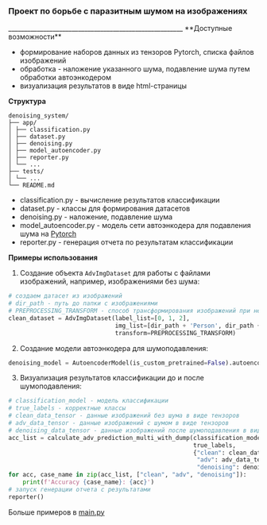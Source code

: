 <h3>Проект по борьбе с паразитным шумом на изображениях</h3>
_______________________________________________________
**Доступные возможности**

* формирование наборов данных из тензоров Pytorch, списка файлов изображений
* обработка - наложение указанного шума, подавление шума путем обработки автоэнкодером
* визуализация результатов в виде html-страницы

**Структура**

```
denoising_system/
├── app/
│ ├── classification.py
│ ├── dataset.py
│ ├── denoising.py
│ ├── model_autoencoder.py
│ ├── reporter.py
│ └── ...
├── tests/
│ └── ...
└── README.md
```

* classification.py - вычисление результатов классификации
* dataset.py - классы для формирования датасетов
* denoising.py - наложение, подавление шума
* model_autoencoder.py - модель сети автоэнкодера для подавления шума
  на [Pytorch](https://pytorch.org/docs/stable/index.html)
* reporter.py - генерация отчета по результатам классификации

**Примеры использования**

1. Создание объекта `AdvImgDataset` для работы с файлами изображений, например, изображениями без шума:

```python
# создаем датасет из изображений
# dir_path - путь до папки с изображениями
# PREPROCESSING_TRANSFORM - способ трансформирования изображений при необходимости
clean_dataset = AdvImgDataset(label_list=[0, 1, 2],
                              img_list=[dir_path + 'Person', dir_path + 'Car', dir_path + 'Boat'],
                              transform=PREPROCESSING_TRANSFORM)
```

2. Создание модели автоэнкодера для шумоподавления:

```python
denoising_model = AutoencoderModel(is_custom_pretrained=False).autoencoder
```

3. Визуализация результатов классификации до и после шумоподавления:

```python
# classification_model - модель классификации
# true_labels - корректные классы
# clean_data_tensor - данные изображений без шума в виде тензоров
# adv_data_tensor - данные изображений с шумом в виде тензоров
# denoising_data_tensor - данные изображений после шумоподавления в виде тензоров
acc_list = calculate_adv_prediction_multi_with_dump(classification_model,
                                                    true_labels,
                                                    {"clean": clean_data_tensor,
                                                     "adv": adv_data_tensor,
                                                     "denoising": denoising_data_tensor})
for acc, case_name in zip(acc_list, ["clean", "adv", "denoising"]):
    print(f'Accuracy {case_name}: {acc}')
# запуск генерации отчета с результатами
reporter()
```

Больше примеров в [main.py](./app/main.py)